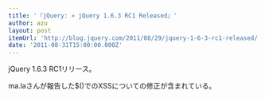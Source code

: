 ```yaml
---
title: '『jQuery: » jQuery 1.6.3 RC1 Released』'
author: azu
layout: post
itemUrl: 'http://blog.jquery.com/2011/08/29/jquery-1-6-3-rc1-released/'
date: '2011-08-31T15:00:00.000Z'
---
```

jQuery 1.6.3 RC1リリース。

ma.laさんが報告した$()でのXSSについての修正が含まれている。
